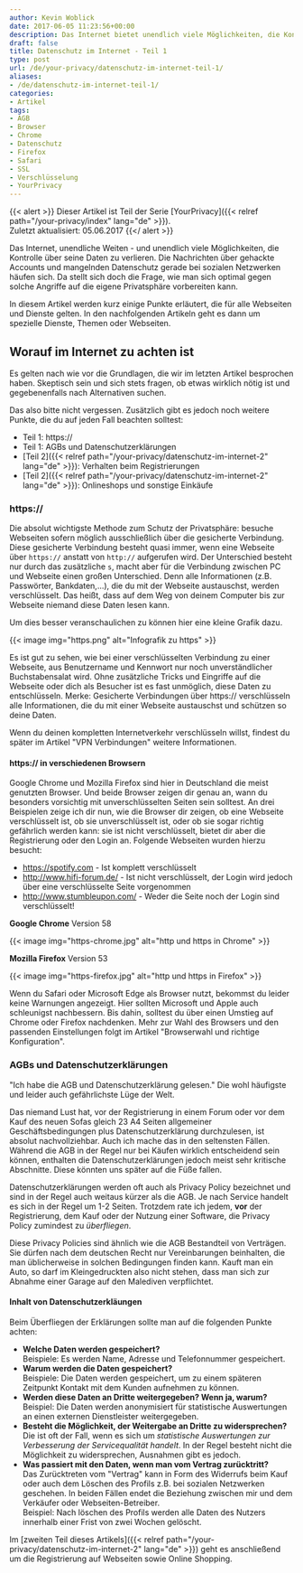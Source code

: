 ```yaml
---
author: Kevin Woblick
date: 2017-06-05 11:23:56+00:00
description: Das Internet bietet unendlich viele Möglichkeiten, die Kontrolle über seine Daten zu verlieren. Dies ist Teil 1 zum allgemeinen Datenschutz im Netz.
draft: false
title: Datenschutz im Internet - Teil 1
type: post
url: /de/your-privacy/datenschutz-im-internet-teil-1/
aliases:
- /de/datenschutz-im-internet-teil-1/
categories:
- Artikel
tags:
- AGB
- Browser
- Chrome
- Datenschutz
- Firefox
- Safari
- SSL
- Verschlüsselung
- YourPrivacy
---
```


{{< alert >}}
Dieser Artikel ist Teil der Serie [YourPrivacy]({{< relref path="/your-privacy/index" lang="de" >}}).  
Zuletzt aktualisiert: 05.06.2017
{{</ alert >}}

Das Internet, unendliche Weiten - und unendlich viele Möglichkeiten, die Kontrolle über seine Daten zu verlieren. Die Nachrichten über gehackte Accounts und mangelnden Datenschutz gerade bei sozialen Netzwerken häufen sich. Da stellt sich doch die Frage, wie man sich optimal gegen solche Angriffe auf die eigene Privatsphäre vorbereiten kann.

In diesem Artikel werden kurz einige Punkte erläutert, die für alle Webseiten und Dienste gelten. In den nachfolgenden Artikeln geht es dann um spezielle Dienste, Themen oder Webseiten.


## Worauf im Internet zu achten ist

Es gelten nach wie vor die Grundlagen, die wir im letzten Artikel besprochen haben. Skeptisch sein und sich stets fragen, ob etwas wirklich nötig ist und gegebenenfalls nach Alternativen suchen.

Das also bitte nicht vergessen. Zusätzlich gibt es jedoch noch weitere Punkte, die du auf jeden Fall beachten solltest:

* Teil 1: https://
* Teil 1: AGBs und Datenschutzerklärungen
* [Teil 2]({{< relref path="/your-privacy/datenschutz-im-internet-2" lang="de" >}}): Verhalten beim Registrierungen
* [Teil 2]({{< relref path="/your-privacy/datenschutz-im-internet-2" lang="de" >}}): Onlineshops und sonstige Einkäufe


### https://

Die absolut wichtigste Methode zum Schutz der Privatsphäre: besuche Webseiten sofern möglich ausschließlich über die gesicherte Verbindung. Diese gesicherte Verbindung besteht quasi immer, wenn eine Webseite über `https://` anstatt von `http://` aufgerufen wird. Der Unterschied besteht nur durch das zusätzliche `s`, macht aber für die Verbindung zwischen PC und Webseite einen großen Unterschied. Denn alle Informationen (z.B. Passwörter, Bankdaten,...), die du mit der Webseite austauschst, werden verschlüsselt. Das heißt, dass auf dem Weg von deinem Computer bis zur Webseite niemand diese Daten lesen kann.

Um dies besser veranschaulichen zu können hier eine kleine Grafik dazu.

{{< image img="https.png" alt="Infografik zu https" >}}

Es ist gut zu sehen, wie bei einer verschlüsselten Verbindung zu einer Webseite, aus Benutzername und Kennwort nur noch unverständlicher Buchstabensalat wird. Ohne zusätzliche Tricks und Eingriffe auf die Webseite oder dich als Besucher ist es fast unmöglich, diese Daten zu entschlüsseln.
Merke: Gesicherte Verbindungen über https:// verschlüsseln alle Informationen, die du mit einer Webseite austauschst und schützen so deine Daten.

Wenn du deinen kompletten Internetverkehr verschlüsseln willst, findest du später im Artikel "VPN Verbindungen" weitere Informationen.


#### https:// in verschiedenen Browsern

Google Chrome und Mozilla Firefox sind hier in Deutschland die meist genutzten Browser. Und beide Browser zeigen dir genau an, wann du besonders vorsichtig mit unverschlüsselten Seiten sein solltest. 
An drei Beispielen zeige ich dir nun, wie die Browser dir zeigen, ob eine Webseite verschlüsselt ist, ob sie unverschlüsselt ist, oder ob sie sogar richtig gefährlich werden kann: sie ist nicht verschlüsselt, bietet dir aber die Registrierung oder den Login an. Folgende Webseiten wurden hierzu besucht:

  * https://spotify.com - Ist komplett verschlüsselt
  * http://www.hifi-forum.de/ - Ist nicht verschlüsselt, der Login wird jedoch über eine verschlüsselte Seite vorgenommen
  * http://www.stumbleupon.com/ - Weder die Seite noch der Login sind verschlüsselt!

**Google Chrome** Version 58

{{< image img="https-chrome.jpg" alt="http und https in Chrome" >}}

**Mozilla Firefox** Version 53

{{< image img="https-firefox.jpg" alt="http und https in Firefox" >}}

Wenn du Safari oder Microsoft Edge als Browser nutzt, bekommst du leider keine Warnungen angezeigt. Hier sollten Microsoft und Apple auch schleunigst nachbessern. Bis dahin, solltest du über einen Umstieg auf Chrome oder Firefox nachdenken. Mehr zur Wahl des Browsers und den passenden Einstellungen folgt im Artikel "Browserwahl und richtige Konfiguration".


### AGBs und Datenschutzerklärungen

"Ich habe die AGB und Datenschutzerklärung gelesen." Die wohl häufigste und leider auch gefährlichste Lüge der Welt.

Das niemand Lust hat, vor der Registrierung in einem Forum oder vor dem Kauf des neuen Sofas gleich 23 A4 Seiten allgemeiner Geschäftsbedingungen plus Datenschutzerklärung durchzulesen, ist absolut nachvollziehbar. Auch ich mache das in den seltensten Fällen. Während die AGB in der Regel nur bei Käufen wirklich entscheidend sein können, enthalten die Datenschutzerklärungen jedoch meist sehr kritische Abschnitte. Diese könnten uns später auf die Füße fallen.

Datenschutzerklärungen werden oft auch als Privacy Policy bezeichnet und sind in der Regel auch weitaus kürzer als die AGB. Je nach Service handelt es sich in der Regel um 1-2 Seiten. Trotzdem rate ich jedem, **vor** der Registrierung, dem Kauf oder der Nutzung einer Software, die Privacy Policy zumindest zu _überfliegen_.

Diese Privacy Policies sind ähnlich wie die AGB Bestandteil von Verträgen. Sie dürfen nach dem deutschen Recht nur Vereinbarungen beinhalten, die man üblicherweise in solchen Bedingungen finden kann. Kauft man ein Auto, so darf im Kleingedruckten also nicht stehen, dass man sich zur Abnahme einer Garage auf den Malediven verpflichtet.


#### Inhalt von Datenschutzerkläungen

Beim Überfliegen der Erklärungen sollte man auf die folgenden Punkte achten:

* **Welche Daten werden gespeichert?**  
    Beispiele: Es werden Name, Adresse und Telefonnummer gespeichert.
* **Warum werden die Daten gespeichert?**  
    Beispiele: Die Daten werden gespeichert, um zu einem späteren Zeitpunkt Kontakt mit dem Kunden aufnehmen zu können.
* **Werden diese Daten an Dritte weitergegeben? Wenn ja, warum?**  
    Beispiel: Die Daten werden anonymisiert für statistische Auswertungen an einen externen Dienstleister weitergegeben.
* **Besteht die Möglichkeit, der Weitergabe an Dritte zu widersprechen?**  
    Die ist oft der Fall, wenn es sich um _statistische Auswertungen zur Verbesserung der Servicequalität handelt_. In der Regel besteht nicht die Möglichkeit zu widersprechen, Ausnahmen gibt es jedoch.
* **Was passiert mit den Daten, wenn man vom Vertrag zurücktritt?**  
    Das Zurücktreten vom "Vertrag" kann in Form des Widerrufs beim Kauf oder auch dem Löschen des Profils z.B. bei sozialen Netzwerken geschehen. In beiden Fällen endet die Beziehung zwischen mir und dem Verkäufer oder Webseiten-Betreiber.  
    Beispiel: Nach löschen des Profils werden alle Daten des Nutzers innerhalb einer Frist von zwei Wochen gelöscht.

Im [zweiten Teil dieses Artikels]({{< relref path="/your-privacy/datenschutz-im-internet-2" lang="de" >}}) geht es anschließend um die Registrierung auf Webseiten sowie Online Shopping.
